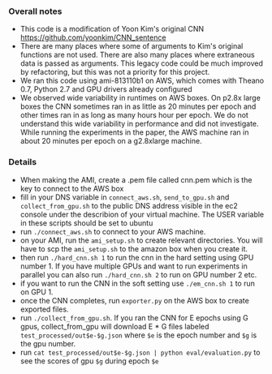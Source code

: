 ### Overall notes

- This code is a modification of Yoon Kim's original CNN https://github.com/yoonkim/CNN_sentence
- There are many places where some of arguments to Kim's original functions are not used. There are also many places where extraneous data is passed as arguments. This legacy code could be much improved by refactoring, but this was not a priority for this project.
- We ran this code using ami-813110b1 on AWS, which comes with Theano 0.7, Python 2.7 and GPU drivers already configured
- We observed wide variability in runtimes on AWS boxes. On p2.8x large boxes the CNN sometimes ran in as little as 20 minutes per epoch and other times ran in as long as many hours hour per epoch. We do not understand this wide variability in performance and did not investigate. While running the experiments in the paper, the AWS machine ran in about 20 minutes per epoch on a g2.8xlarge machine.

### Details
- When making the AMI, create a .pem file called cnn.pem which is the key to connect to the AWS box
- fill in your DNS variable in `connect_aws.sh`, `send_to_gpu.sh` and `collect_from_gpu.sh` to the public DNS address visible in the ec2 console under the describion of your virtual machine. The USER variable in these scripts should be set to ubuntu
- run `./connect_aws.sh` to connect to your AWS machine.
- on your AMI, run the `ami_setup.sh` to create relevant directories. You will have to scp the `ami_setup.sh` to the amazon box when you create it.
- then run `./hard_cnn.sh 1` to run the cnn in the hard setting using GPU number 1. If you have multiple GPUs and want to run experiments in parallel you can also run `./hard_cnn.sh 2` to run on GPU number 2 etc.
- if you want to run the CNN in the soft setting use `./em_cnn.sh 1` to run on GPU 1.
- once the CNN completes, run `exporter.py` on the AWS box to create exported files.
- run `./collect_from_gpu.sh`. If you ran the CNN for E epochs using G gpus, collect_from_gpu will download E * G files labeled `test_processed/out$e-$g.json` where `$e` is the epoch number and `$g` is the gpu number.
- run `cat test_processed/out$e-$g.json | python eval/evaluation.py` to see the scores of gpu `$g` during epoch `$e`
